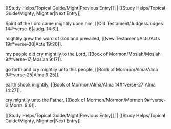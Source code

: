 [[Study Helps/Topical Guide/Might|Previous Entry]]  ||  [[Study Helps/Topical Guide/Mighty, Mightier|Next Entry]]

 Spirit of the Lord came mightily upon him, [[Old Testament/Judges/Judges 14#^verse-6|Judg. 14:6]].

 mightily grew the word of God and prevailed, [[New Testament/Acts/Acts 19#^verse-20|Acts 19:20]].

 my people did cry mightily to the Lord, [[Book of Mormon/Mosiah/Mosiah 9#^verse-17|Mosiah 9:17]].

 go forth and cry mightily unto this people, [[Book of Mormon/Alma/Alma 9#^verse-25|Alma 9:25]].

 earth shook mightily, [[Book of Mormon/Alma/Alma 14#^verse-27|Alma 14:27]].

 cry mightily unto the Father, [[Book of Mormon/Mormon/Mormon 9#^verse-6|Morm. 9:6]].

[[Study Helps/Topical Guide/Might|Previous Entry]]  ||  [[Study Helps/Topical Guide/Mighty, Mightier|Next Entry]]